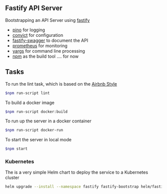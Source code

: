 ## Fastify API Server
Bootstrapping an API Server using [fastify](https://github.com/fastify/fastify)

* [pino](https://github.com/pinojs/pino) for logging
* [convict](https://github.com/mozilla/node-convict) for configuration
* [fastify-swagger](https://github.com/fastify/fastify-swagger) to document the API
* [prometheus](https://github.com/siimon/prom-client) for monitoring
* [yargs](https://github.com/yargs/yargs) for command line processing
* [npm](https://www.npmjs.com/) as the build tool .... for now

## Tasks
To run the lint task, which is based on the [Airbnb Style](https://github.com/doasync/eslint-config-airbnb-standard)

```bash
$npm run-script lint
```

To build a docker image

```bash
$npm run-script docker:build
```

To run up the server in a docker container

```bash
$npm run-script docker-run
```

To start the server in local mode

```bash
$npm start
```

### Kubernetes

The is a very simple Helm chart to deploy the service to a Kubernetes cluster

```bash
helm upgrade --install --namespace fastify fastify-bootstrap helm/fastify-bootstrap --debug
```





